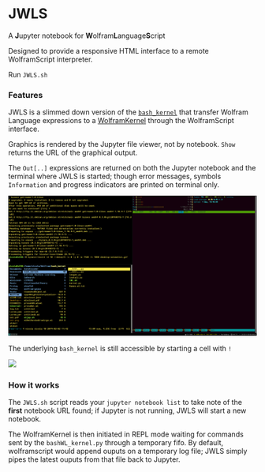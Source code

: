 # JWLS

A **J**upyter notebook for **W**olfram**L**anguage**S**cript

Designed to provide a responsive HTML interface to a remote WolframScript interpreter. 

Run `JWLS.sh`


### Features

JWLS is a slimmed down version of the [`bash_kernel`](https://github.com/takluyver/bash_kernel) 
that transfer Wolfram Language expressions to a [WolframKernel](https://www.wolfram.com/cdf-player/) 
through the WolframScript interface. 

Graphics is rendered by the Jupyter file viewer, not by notebook.
`Show` returns the URL of the graphical output.


The `Out[..]` expressions are returned on both the Jupyter notebook and the terminal where JWLS is started; though error messages, symbols `Information` and progress indicators are printed on terminal only.

![](JWLSrec.gif)

The underlying `bash_kernel` is still accessible by starting a cell with `!`

![](bashCell.gif)




### How it works

The `JWLS.sh` script reads your `jupyter notebook list` to take note of the **first** notebook URL found; if Jupyter is not running, JWLS will start a new notebook. 

The WolframKernel is then initiated in REPL mode waiting for commands sent by the `bashWL_kernel.py` through a temporary fifo.
By default, wolframscript would append ouputs on a temporary log file; JWLS simply pipes the latest ouputs from that file back to Jupyter. 

